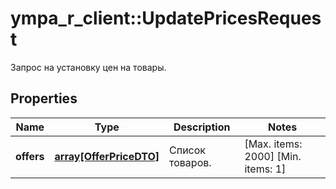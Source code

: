 # ympa_r_client::UpdatePricesRequest

Запрос на установку цен на товары.

## Properties
Name | Type | Description | Notes
------------ | ------------- | ------------- | -------------
**offers** | [**array[OfferPriceDTO]**](OfferPriceDTO.md) | Список товаров. | [Max. items: 2000] [Min. items: 1] 


